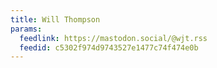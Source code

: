 ```yaml
---
title: Will Thompson
params:
  feedlink: https://mastodon.social/@wjt.rss
  feedid: c5302f974d9743527e1477c74f474e0b
---
```

